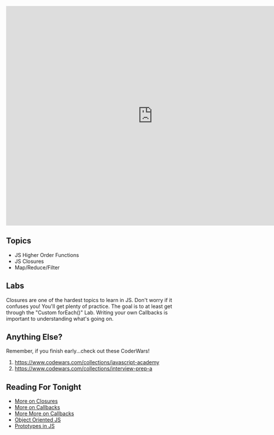 <iframe src="https://calendar.google.com/calendar/embed?src=flatironschool.com_olk0a79jrplg5tcd1ormoq6o5k%40group.calendar.google.com&ctz=America/New_York" style="border: 0" width="800" height="600" frameborder="0" scrolling="no"></iframe>

## Topics

 * JS Higher Order Functions
 * JS Closures
 * Map/Reduce/Filter

## Labs

Closures are one of the hardest topics to learn in JS. Don't worry if it confuses you! You'll get plenty of practice. The goal is to at least get through the "Custom forEach()" Lab. Writing your own Callbacks is important to understanding what's going on. 

## Anything Else?

Remember, if you finish early...check out these CoderWars!

 1. https://www.codewars.com/collections/javascript-academy
 2. https://www.codewars.com/collections/interview-prep-a


## Reading For Tonight

 * [More on Closures](https://medium.freecodecamp.com/javascript-closures-explained-by-mailing-a-package-4f23e9885039)
 * [More on Callbacks](https://www.youtube.com/watch?v=pTbSfCT42_M)
 * [More More on Callbacks](https://medium.freecodecamp.com/javascript-callbacks-explained-using-minions-da272f4d9bcd)
 * [Object Oriented JS](https://developer.mozilla.org/en-US/docs/Learn/JavaScript/Objects/Object-oriented_JS)
 * [Prototypes in JS](https://developer.mozilla.org/en-US/docs/Learn/JavaScript/Objects/Object_prototypes)

